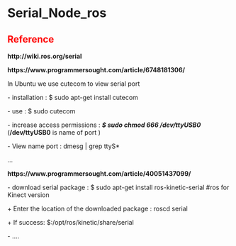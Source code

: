 # Serial_Node_ros
## <font color = "red"> Reference </font>
<p><b>http://wiki.ros.org/serial</b></p>
<p><b>https://www.programmersought.com/article/6748181306/</b></p>
<p>In Ubuntu we use cutecom to view serial port</p>
<p>  - installation : $ sudo apt-get install cutecom </p>
<p>   - use : $ sudo cutecom </p>
<p>  - increase access permissions : <i><b>$ sudo chmod 666 /dev/ttyUSB0</i></b> (<b>/dev/ttyUSB0</b> is name of port )</p>
<p>   - View name port : dmesg | grep ttyS* </p>
<p>  ...</p>
<p><b>https://www.programmersought.com/article/40051437099/</b></p>
<p>   - download serial package : $ sudo apt-get install ros-kinetic-serial #ros for Kinect version</p>
<p>     +  Enter the location of the downloaded package : roscd serial</p>
<p>     + If success: $:/opt/ros/kinetic/share/serial</p>
<p>   - ....</p>


